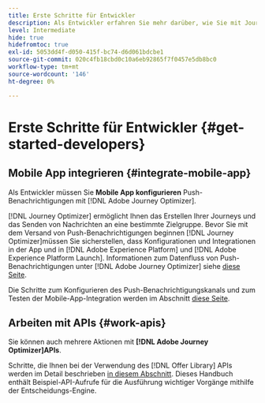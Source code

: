 ```yaml
---
title: Erste Schritte für Entwickler
description: Als Entwickler erfahren Sie mehr darüber, wie Sie mit Journey Optimizer arbeiten.
level: Intermediate
hide: true
hidefromtoc: true
exl-id: 5053dd4f-d050-415f-bc74-d6d061bdcbe1
source-git-commit: 020c4fb18cbd0c10a6eb92865f7f0457e5db8bc0
workflow-type: tm+mt
source-wordcount: '146'
ht-degree: 0%

---
```


# Erste Schritte für Entwickler {#get-started-developers}

## Mobile App integrieren {#integrate-mobile-app}

Als Entwickler müssen Sie **Mobile App konfigurieren** Push-Benachrichtigungen mit [!DNL Adobe Journey Optimizer].

[!DNL Journey Optimizer] ermöglicht Ihnen das Erstellen Ihrer Journeys und das Senden von Nachrichten an eine bestimmte Zielgruppe. Bevor Sie mit dem Versand von Push-Benachrichtigungen beginnen [!DNL Journey Optimizer]müssen Sie sicherstellen, dass Konfigurationen und Integrationen in der App und in [!DNL Adobe Experience Platform] und [!DNL Adobe Experience Platform Launch]. Informationen zum Datenfluss von Push-Benachrichtigungen unter [!DNL Adobe Journey Optimizer] siehe [diese Seite](../../push/push-gs.md).

Die Schritte zum Konfigurieren des Push-Benachrichtigungskanals und zum Testen der Mobile-App-Integration werden im Abschnitt [diese Seite](../../push/push-configuration.md).

## Arbeiten mit APIs {#work-apis}

Sie können auch mehrere Aktionen mit **[!DNL Adobe Journey Optimizer]APIs**.

Schritte, die Ihnen bei der Verwendung des [!DNL Offer Library] APIs werden im Detail beschrieben [in diesem Abschnitt](../../offers/api-reference/getting-started.md). Dieses Handbuch enthält Beispiel-API-Aufrufe für die Ausführung wichtiger Vorgänge mithilfe der Entscheidungs-Engine.
